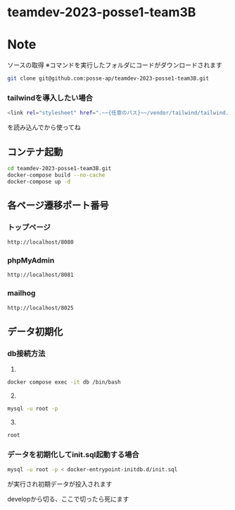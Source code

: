 # teamdev-2023-posse1-team3B

# Note

ソースの取得
※コマンドを実行したフォルダにコードがダウンロードされます

```bash
git clone git@github.com:posse-ap/teamdev-2023-posse1-team3B.git
```
### tailwindを導入したい場合
```bash
<link rel="stylesheet" href=".~~{任意のパス}~~/vendor/tailwind/tailwind.css">
```
を読み込んでから使ってね

## コンテナ起動

```bash
cd teamdev-2023-posse1-team3B.git 
docker-compose build --no-cache 
docker-compose up -d 
```

## 各ページ遷移ポート番号

### トップページ

```bash
http://localhost/8080
```

### phpMyAdmin

```bash
http://localhost/8081
```

### mailhog
```bash
http://localhost/8025
```

## データ初期化

### db接続方法
1.
```bash
docker compose exec -it db /bin/bash
```
2.
```bash
mysql -u root -p
```
3.
```bash
root
```
### データを初期化してinit.sql起動する場合
```bash
mysql -u root -p < docker-entrypoint-initdb.d/init.sql　
```
が実行され初期データが投入されます

developから切る、ここで切ったら死にます
